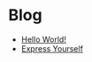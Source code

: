 # Blog

* <a href=posts/HelloWorld>Hello World!</a>
* <a href=posts/Express-Yourself>Express Yourself</a>
